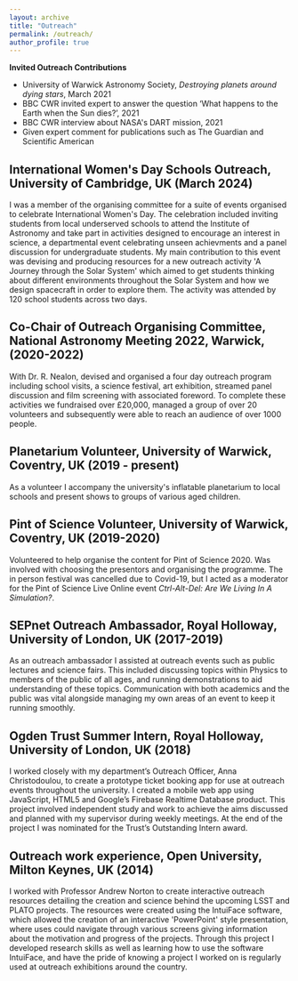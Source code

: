 ```yaml
---
layout: archive
title: "Outreach"
permalink: /outreach/
author_profile: true
---
```


**Invited Outreach Contributions**
- University of Warwick Astronomy Society, *Destroying planets around dying stars*, March 2021
- BBC CWR invited expert to answer the question ‘What happens to the Earth when the Sun dies?’, 2021
- BBC CWR interview about NASA's DART mission, 2021
- Given expert comment for publications such as The Guardian and Scientific American

**International Women's Day Schools Outreach**, University of Cambridge, UK (March 2024)
------
I was a member of the organising committee for a suite of events organised to celebrate International Women's Day. The celebration included inviting students from local underserved schools to attend the Institute of Astronomy and take part in activities designed to encourage an interest in science, a departmental event celebrating unseen achievments and a panel discussion for undergraduate students. My main contribution to this event was devising and producing resources for a new outreach activity 'A Journey through the Solar System' which aimed to get students thinking about different environments throughout the Solar System and how we design spacecraft in order to explore them. The activity was attended by 120 school students across two days. 

**Co-Chair of Outreach Organising Committee**, National Astronomy Meeting 2022, Warwick, (2020-2022)
------
With Dr. R. Nealon, devised and organised a four day outreach program including school visits, a science festival, art exhibition, streamed panel discussion and film screening with associated foreword. 
To complete these activities we fundraised over £20,000, managed a group of over 20 volunteers and subsequently were able to reach an audience of over 1000 people. 

**Planetarium Volunteer**, University of Warwick, Coventry, UK (2019 - present)
------
As a volunteer I accompany the university's inflatable planetarium to local schools and present shows to groups of various aged children. 

**Pint of Science Volunteer**, University of Warwick, Coventry, UK (2019-2020)
-----
Volunteered to help organise the content for Pint of Science 2020. Was involved with choosing the presentors and organising the programme. The in person festival was cancelled due to Covid-19, but I acted as a moderator for the Pint of Science Live Online event *Ctrl-Alt-Del: Are We Living In A Simulation?*.

**SEPnet Outreach Ambassador**, Royal Holloway, University of London, UK (2017-2019)
------
As an outreach ambassador I assisted at outreach events such as public lectures and science fairs. This included discussing topics within Physics to members of the public of all ages, and running demonstrations to aid understanding of these topics. Communication with both academics and the public was vital alongside managing my own areas of an event to keep it running smoothly.

**Ogden Trust Summer Intern**, Royal Holloway, University of London, UK (2018)
------
I worked closely with my department’s Outreach Officer, Anna Christodoulou, to create a prototype ticket booking app for use at outreach events throughout the university. I created a mobile web app using JavaScript, HTML5 and Google’s Firebase Realtime Database product. This project involved independent study and work to achieve the aims discussed and planned with my supervisor during weekly meetings. At the end of the project I was nominated for the Trust’s Outstanding Intern award.

**Outreach work experience**, Open University, Milton Keynes, UK (2014)
------
I worked with Professor Andrew Norton to create interactive outreach resources detailing the creation and science behind the upcoming LSST and PLATO projects. The resources were created using the IntuiFace software, which allowed the creation of an interactive 'PowerPoint' style presentation, where uses could navigate through various screens giving information about the motivation and progress of the projects.
Through this project I developed research skills as well as learning how to use the software IntuiFace, and have the pride of knowing a project I worked on is regularly used at outreach exhibitions around the country.
